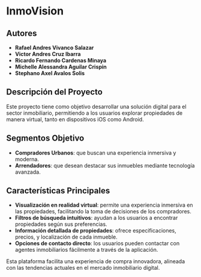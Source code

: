 
# InmoVision

## Autores
- **Rafael Andres Vivanco Salazar**
- **Victor Andres Cruz Ibarra**
- **Ricardo Fernando Cardenas Minaya**
- **Michelle Alessandra Aguilar Crispin**
- **Stephano Axel Avalos Solis**

## Descripción del Proyecto
Este proyecto tiene como objetivo desarrollar una solución digital para el sector inmobiliario, permitiendo a los usuarios explorar propiedades de manera virtual, tanto en dispositivos iOS como Android.

## Segmentos Objetivo
- **Compradores Urbanos**: que buscan una experiencia inmersiva y moderna.
- **Arrendadores**: que desean destacar sus inmuebles mediante tecnología avanzada.

## Características Principales
- **Visualización en realidad virtual**: permite una experiencia inmersiva en las propiedades, facilitando la toma de decisiones de los compradores.
- **Filtros de búsqueda intuitivos**: ayudan a los usuarios a encontrar propiedades según sus preferencias.
- **Información detallada de propiedades**: ofrece especificaciones, precios, y localización de cada inmueble.
- **Opciones de contacto directo**: los usuarios pueden contactar con agentes inmobiliarios fácilmente a través de la aplicación.

Esta plataforma facilita una experiencia de compra innovadora, alineada con las tendencias actuales en el mercado inmobiliario digital.
